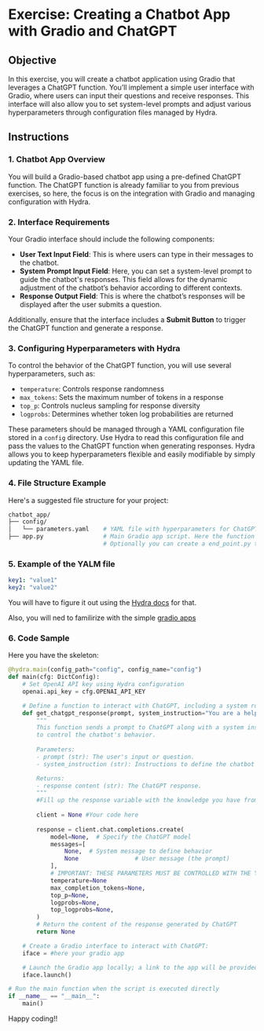 # Exercise: Creating a Chatbot App with Gradio and ChatGPT

## Objective
In this exercise, you will create a chatbot application using Gradio that leverages a ChatGPT function. You’ll implement a simple user interface with Gradio, where users can input their questions and receive responses. This interface will also allow you to set system-level prompts and adjust various hyperparameters through configuration files managed by Hydra.

## Instructions

### 1. Chatbot App Overview
You will build a Gradio-based chatbot app using a pre-defined ChatGPT function. The ChatGPT function is already familiar to you from previous exercises, so here, the focus is on the integration with Gradio and managing configuration with Hydra.

### 2. Interface Requirements

Your Gradio interface should include the following components:

- **User Text Input Field**: This is where users can type in their messages to the chatbot.
- **System Prompt Input Field**: Here, you can set a system-level prompt to guide the chatbot's responses. This field allows for the dynamic adjustment of the chatbot’s behavior according to different contexts.
- **Response Output Field**: This is where the chatbot’s responses will be displayed after the user submits a question.

Additionally, ensure that the interface includes a **Submit Button** to trigger the ChatGPT function and generate a response.

### 3. Configuring Hyperparameters with Hydra

To control the behavior of the ChatGPT function, you will use several hyperparameters, such as:
   - `temperature`: Controls response randomness
   - `max_tokens`: Sets the maximum number of tokens in a response
   - `top_p`: Controls nucleus sampling for response diversity
   - `logprobs`: Determines whether token log probabilities are returned
   
These parameters should be managed through a YAML configuration file stored in a `config` directory. Use Hydra to read this configuration file and pass the values to the ChatGPT function when generating responses. Hydra allows you to keep hyperparameters flexible and easily modifiable by simply updating the YAML file.

### 4. File Structure Example

Here's a suggested file structure for your project:
```bash
chatbot_app/
├── config/
│   └── parameters.yaml    # YAML file with hyperparameters for ChatGPT
├── app.py                 # Main Gradio app script. Here the function will be housed. 
                           # Optionally you can create a end_point.py to write there the function.


```
### 5. Example of the YALM file
```yaml
key1: "value1"
key2: "value2"
```
You will have to figure it out using the [Hydra docs](https://hydra.cc/docs/intro/#basic-example) for that.

Also, you will ned to familirize with the simple [gradio apps](https://www.gradio.app/guides/quickstart)

### 6. Code Sample
Here you have the skeleton:
```python
@hydra.main(config_path="config", config_name="config")
def main(cfg: DictConfig):
    # Set OpenAI API key using Hydra configuration
    openai.api_key = cfg.OPENAI_API_KEY

    # Define a function to interact with ChatGPT, including a system role for behavior customization
    def get_chatgpt_response(prompt, system_instruction="You are a helpful assistant."):
        """
        This function sends a prompt to ChatGPT along with a system instruction 
        to control the chatbot's behavior.
        
        Parameters:
        - prompt (str): The user's input or question.
        - system_instruction (str): Instructions to define the chatbot's personality or role.

        Returns:
        - response content (str): The ChatGPT response.
        """
        #Fill up the response variable with the knowledge you have from the jupyter notebook.
        
        client = None #Your code here
       
        response = client.chat.completions.create(
            model=None,  # Specify the ChatGPT model
            messages=[
                None,  # System message to define behavior
                None                # User message (the prompt)
            ],
            # IMPORTANT: THESE PARAMETERS MUST BE CONTROLLED WITH THE YALM FILE!!!
            temperature=None
            max_completion_tokens=None,
            top_p=None,
            logprobs=None,
            top_logprobs=None,
        )
        # Return the content of the response generated by ChatGPT
        return None

    # Create a Gradio interface to interact with ChatGPT: 
    iface = #here your gradio app

    # Launch the Gradio app locally; a link to the app will be provided in the console
    iface.launch()

# Run the main function when the script is executed directly
if __name__ == "__main__":
    main()
```

Happy coding!!
